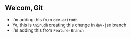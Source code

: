 ## Welcom, Git

- I'm adding this from `dev-anirudh`
- Yo, this is `Anirudh` creating this change in `dev-jsm` branch
- I'm adding this from `Feature-Branch`
